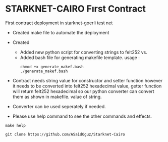 # STARKNET-CAIRO Fırst Contract 

First contract deployment in starknet-goerli test net

- Created make file to automate the deployment 
- Created  
  - Added new python script for converting strings to felt252 vs.
  - Added bash file for generating makefile template.
    usage :
    ```
    chmod +x generate_makef.bash
    ./generate_makef.bash
    ```
- Contract needs string value for constructor and setter function however it needs to be converted into felt252 hexadecimal value, getter function will return felt252 hexadecimal so our python converter can convert them as shown in makefile.
  value of string. 
- Converter can be used seperately if needed.


- Please use help command to see the other commands and effects.
```
make help 
```


```
git clone https://github.com/ASaidOguz/Starknet-Cairo
```